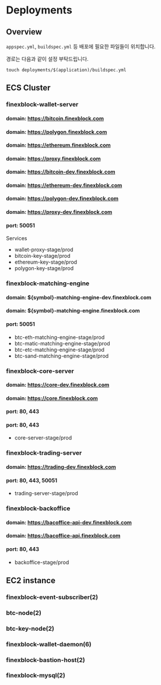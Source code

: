 # Deployments

## Overview

`appspec.yml`, `buildspec.yml` 등 배포에 필요한 파일들이 위치합니다.

경로는 다음과 같이 설정 부탁드립니다. 

```shell
touch deployments/$(application)/buildspec.yml
```

## ECS Cluster

### finexblock-wallet-server

####  domain: https://bitcoin.finexblock.com
####  domain: https://polygon.finexblock.com
####  domain: https://ethereum.finexblock.com
####  domain: https://proxy.finexblock.com

####  domain: https://bitcoin-dev.finexblock.com 
####  domain: https://ethereum-dev.finexblock.com
####  domain: https://polygon-dev.finexblock.com
####  domain: https://proxy-dev.finexblock.com

#### port: 50051

Services 

- wallet-proxy-stage/prod
- bitcoin-key-stage/prod
- ethereum-key-stage/prod
- polygon-key-stage/prod

### finexblock-matching-engine

####  domain: ${symbol}-matching-engine-dev.finexblock.com
####  domain: ${symbol}-matching-engine.finexblock.com

#### port: 50051

- btc-eth-matching-engine-stage/prod
- btc-matic-matching-engine-stage/prod
- btc-etc-matching-engine-stage/prod
- btc-sand-matching-engine-stage/prod

### finexblock-core-server

####  domain: https://core-dev.finexblock.com
####  domain: https://core.finexblock.com

#### port: 80, 443

#### port: 80, 443

- core-server-stage/prod

### finexblock-trading-server

####  domain: https://trading-dev.finexblock.com

#### port: 80, 443, 50051 

- trading-server-stage/prod

### finexblock-backoffice

####  domain: https://bacoffice-api-dev.finexblock.com
####  domain: https://bacoffice-api.finexblock.com

#### port: 80, 443 

- backoffice-stage/prod


## EC2 instance 

### finexblock-event-subscriber(2)

### btc-node(2)

### btc-key-node(2)

### finexblock-wallet-daemon(6)

### finexblock-bastion-host(2)

### finexblock-mysql(2)